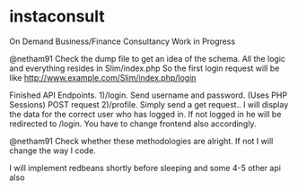 # instaconsult
On Demand Business/Finance Consultancy
Work in Progress

@netham91 Check the dump file to get an idea of the schema. All the logic and everything resides in Slim/index.php
 So the first login request will be like http://www.example.com/Slim/index.php/login



Finished API Endpoints.
1)/login. Send username and password.   (Uses PHP Sessions) POST request
2)/profile. Simply send a get request.. I will display the data for the correct user who has logged in. If not logged in he will be redirected to /login. You have to change frontend also accordingly.


@netham91 Check whether these methodologies are alright. If not I will change the way I code.

I will implement redbeans shortly before sleeping and some 4-5 other api also 
